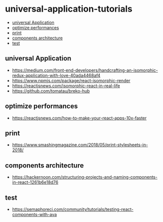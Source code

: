 # universal-application-tutorials

<!-- START doctoc generated TOC please keep comment here to allow auto update -->
<!-- DON'T EDIT THIS SECTION, INSTEAD RE-RUN doctoc TO UPDATE -->


- [universal Application](#universal-application)
- [optimize performances](#optimize-performances)
- [print](#print)
- [components architecture](#components-architecture)
- [test](#test)

<!-- END doctoc generated TOC please keep comment here to allow auto update -->

## universal Application

- https://medium.com/front-end-developers/handcrafting-an-isomorphic-redux-application-with-love-40ada4468af4
- https://www.npmjs.com/package/react-isomorphic-render
- https://reactjsnews.com/isomorphic-react-in-real-life
- https://github.com/tomatau/breko-hub

## optimize performances

- https://reactjsnews.com/how-to-make-your-react-apps-10x-faster

## print

- https://www.smashingmagazine.com/2018/05/print-stylesheets-in-2018/

## components architecture

- https://hackernoon.com/structuring-projects-and-naming-components-in-react-1261b6e18d76

## test

- https://semaphoreci.com/community/tutorials/testing-react-components-with-ava
